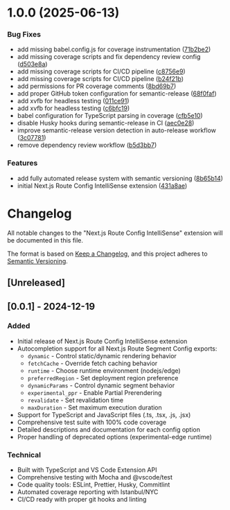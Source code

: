# 1.0.0 (2025-06-13)


### Bug Fixes

* add missing babel.config.js for coverage instrumentation ([71b2be2](https://github.com/cavalcanteLeo/nextjs-route-config-intellisense/commit/71b2be2eed5bb727092349a5867d79c84b88acc2))
* add missing coverage scripts and fix dependency review config ([d503e8a](https://github.com/cavalcanteLeo/nextjs-route-config-intellisense/commit/d503e8ad2d3f5cf1aa7078a39cdfbb9f7ce55ec1))
* add missing coverage scripts for CI/CD pipeline ([c8756e9](https://github.com/cavalcanteLeo/nextjs-route-config-intellisense/commit/c8756e9764305b05fb09dceac5380bf759ce65e4))
* add missing coverage scripts for CI/CD pipeline ([b24f21b](https://github.com/cavalcanteLeo/nextjs-route-config-intellisense/commit/b24f21b16f1b49d5ef931e74b69d5cfa04edd1b9))
* add permissions for PR coverage comments ([8bd69b7](https://github.com/cavalcanteLeo/nextjs-route-config-intellisense/commit/8bd69b7b3bed0133e6536b4621332440007b3162))
* add proper GitHub token configuration for semantic-release ([68f0faf](https://github.com/cavalcanteLeo/nextjs-route-config-intellisense/commit/68f0faf4f8dbc1f19a6ff30e801eb72e765da01e))
* add xvfb for headless testing ([011ce91](https://github.com/cavalcanteLeo/nextjs-route-config-intellisense/commit/011ce9169dc12ff666b21846fabb8ae2f92a6d9c))
* add xvfb for headless testing ([c6bfc19](https://github.com/cavalcanteLeo/nextjs-route-config-intellisense/commit/c6bfc195288874e08b8d0632e320b9716461c24c))
* babel configuration for TypeScript parsing in coverage ([cfb5e10](https://github.com/cavalcanteLeo/nextjs-route-config-intellisense/commit/cfb5e10fd3227ab7556c4c823590ff1edbbc73d3))
* disable Husky hooks during semantic-release in CI ([aec0e28](https://github.com/cavalcanteLeo/nextjs-route-config-intellisense/commit/aec0e287e93c72a65a23065e1b3f9b86589d2ebd))
* improve semantic-release version detection in auto-release workflow ([3c07781](https://github.com/cavalcanteLeo/nextjs-route-config-intellisense/commit/3c077810fc065451fe67f8c3e81c7f12798183db))
* remove dependency review workflow ([b5d3bb7](https://github.com/cavalcanteLeo/nextjs-route-config-intellisense/commit/b5d3bb7ecaf54f16ceb463b363431d675484bc13))


### Features

* add fully automated release system with semantic versioning ([8b65b14](https://github.com/cavalcanteLeo/nextjs-route-config-intellisense/commit/8b65b1492b4ccfc5cf3f3bf17cee9ee1b3fe47d6))
* initial Next.js Route Config IntelliSense extension ([431a8ae](https://github.com/cavalcanteLeo/nextjs-route-config-intellisense/commit/431a8ae88ed5becc676f4de0546779741fb11403))

# Changelog

All notable changes to the "Next.js Route Config IntelliSense" extension will be documented in this file.

The format is based on [Keep a Changelog](https://keepachangelog.com/en/1.0.0/),
and this project adheres to [Semantic Versioning](https://semver.org/spec/v2.0.0.html).

## [Unreleased]

## [0.0.1] - 2024-12-19

### Added
- Initial release of Next.js Route Config IntelliSense extension
- Autocompletion support for all Next.js Route Segment Config exports:
  - `dynamic` - Control static/dynamic rendering behavior
  - `fetchCache` - Override fetch caching behavior  
  - `runtime` - Choose runtime environment (nodejs/edge)
  - `preferredRegion` - Set deployment region preference
  - `dynamicParams` - Control dynamic segment behavior
  - `experimental_ppr` - Enable Partial Prerendering
  - `revalidate` - Set revalidation time
  - `maxDuration` - Set maximum execution duration
- Support for TypeScript and JavaScript files (.ts, .tsx, .js, .jsx)
- Comprehensive test suite with 100% code coverage
- Detailed descriptions and documentation for each config option
- Proper handling of deprecated options (experimental-edge runtime)

### Technical
- Built with TypeScript and VS Code Extension API
- Comprehensive testing with Mocha and @vscode/test
- Code quality tools: ESLint, Prettier, Husky, Commitlint
- Automated coverage reporting with Istanbul/NYC
- CI/CD ready with proper git hooks and linting
